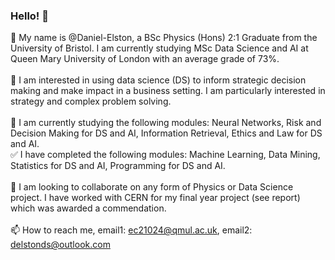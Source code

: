 ### Hello! 👋

👋 My name is @Daniel-Elston, a BSc Physics (Hons) 2:1 Graduate from the University of Bristol. I am currently studying MSc Data Science and AI at Queen Mary University of London with an average grade of 73%.<br/>
<br/>
👀 I am interested in using data science (DS) to inform strategic decision making and make impact in a business setting. I am particularly interested in strategy and complex problem solving.<br/>
<br/>
🌱 I am currently studying the following modules: Neural Networks, Risk and Decision Making for DS and AI, Information Retrieval, Ethics and Law for DS and AI.<br/>
✅	I have completed the following modules: Machine Learning, Data Mining, Statistics for DS and AI, Programming for DS and AI.<br/>
<br/>
💞️ I am looking to collaborate on any form of Physics or Data Science project. I have worked with CERN for my final year project (see report) which was awarded a commendation.<br/><br/>
📫 How to reach me, email1: ec21024@qmul.ac.uk, email2: delstonds@outlook.com<br/>
